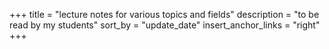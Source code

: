 +++
title = "lecture notes for various topics and fields"
description = "to be read by my students"
sort_by = "update_date"
insert_anchor_links = "right"
+++
